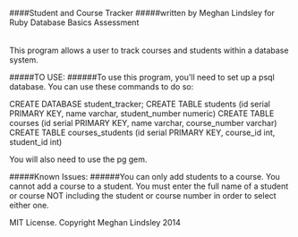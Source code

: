 ####Student and Course Tracker
#####written by Meghan Lindsley for Ruby Database Basics Assessment

######
This program allows a user to track courses and students within a database system.


#####TO USE:
######To use this program, you'll need to set up a psql database. You can use these commands to do so:

CREATE DATABASE student_tracker;
CREATE TABLE students (id serial PRIMARY KEY, name varchar, student_number numeric)
CREATE TABLE courses (id serial PRIMARY KEY, name varchar, course_number varchar)
CREATE TABLE courses_students (id serial PRIMARY KEY, course_id int, student_id int)

You will also need to use the pg gem.

#####Known Issues:
######You can only add students to a course. You cannot add a course to a student.
You must enter the full name of a student or course NOT including the student or course number in order to select either one.

MIT License. Copyright Meghan Lindsley 2014
